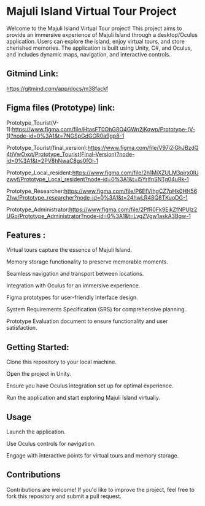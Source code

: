 # Majuli Island Virtual Tour Project

Welcome to the Majuli Island Virtual Tour project! This project aims to provide an immersive experience of Majuli Island through a desktop/Oculus application. Users can explore the island, enjoy virtual tours, and store cherished memories. The application is built using Unity, C#, and Oculus, and includes dynamic maps, navigation, and interactive controls.

## Gitmind Link:
https://gitmind.com/app/docs/m38fackf

## Figma files (Prototype) link:
Prototype_Tourist(V-1):https://www.figma.com/file/HtasFT0OhG8O4GWn2jKqwp/Prototype-(V-1)?node-id=0%3A1&t=7NGSpGdGGR0a9gp8-1

Prototype_Tourist(final_version):https://www.figma.com/file/V97i2iGhJBzdQ4tjVwOxot/Prototype_Tourist(Final-Version)?node-id=0%3A1&t=2PV8hNwaC8gs0fOj-1

Prototype_Local_resident:https://www.figma.com/file/2h1MiXZULM3pirx0IUzwvf/Prototype_Local_resident?node-id=0%3A1&t=i5YrlfnSNTg04uRk-1

Prototype_Researcher:https://www.figma.com/file/P6EfVIhgCZ7pHk0HH56Zhw/Prototype_researcher?node-id=0%3A1&t=24hwLR48Q8TKuoDG-1

Prototype_Administrator:https://www.figma.com/file/2PfR0Fk9EikZfNPUlz2UGo/Prototype_Administrator?node-id=0%3A1&t=LvgZVgw1askA3Bgw-1


 ## Features :
Virtual tours capture the essence of Majuli Island.

Memory storage functionality to preserve memorable moments.

Seamless navigation and transport between locations.

Integration with Oculus for an immersive experience.

Figma prototypes for user-friendly interface design.

System Requirements Specification (SRS) for comprehensive planning.

Prototype Evaluation document to ensure functionality and user satisfaction.

## Getting Started:
Clone this repository to your local machine.

Open the project in Unity.

Ensure you have Oculus integration set up for optimal experience.

Run the application and start exploring Majuli Island virtually.


## Usage
Launch the application.

Use Oculus controls for navigation.

Engage with interactive points for virtual tours and memory storage.


## Contributions
Contributions are welcome! If you'd like to improve the project, feel free to fork this repository and submit a pull request.
